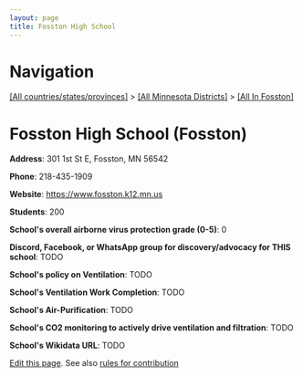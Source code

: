 ```yaml
---
layout: page
title: Fosston High School
---
```

# Navigation

[[All countries/states/provinces]](../../..) > [[All Minnesota Districts]](../..) > [[All In Fosston]](..)

# Fosston High School (Fosston)

**Address**: 301 1st St E, Fosston, MN 56542

**Phone**: 218-435-1909

**Website**: <https://www.fosston.k12.mn.us>

**Students**: 200

**School's overall airborne virus protection grade (0-5)**: 0

**Discord, Facebook, or WhatsApp group for discovery/advocacy for THIS school**: TODO

**School's policy on Ventilation**: TODO

**School's Ventilation Work Completion**: TODO

**School's Air-Purification**: TODO

**School's CO2 monitoring to actively drive ventilation and filtration**: TODO

**School's Wikidata URL**: TODO


[Edit this page](https://github.com/ventilate-schools/MN/edit/main/./Fosston/Fosston_High_School.md). See also [rules for contribution](../../../contribution-rules/)